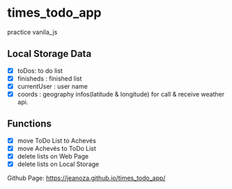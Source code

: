 # times_todo_app
practice vanila_js

## Local Storage Data
- [x] toDos: to do list
- [x] finisheds : finished list
- [x] currentUser : user name
- [x] coords : geography infos(latitude & longitude) for call & receive weather api. 

## Functions
- [x] move ToDo List to Achevés
- [x] move Achevés to ToDo List
- [x] delete lists on Web Page
- [x] delete lists on Local Storage

Github Page: https://jeanoza.github.io/times_todo_app/
